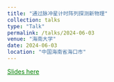 ```yaml
---
title: "通过脉冲星计时阵列探测新物理"
collection: talks
type: "Talk"
permalink: /talks/2024-06-03
venue: "海南大学"
date: 2024-06-03
location: "中国海南省海口市"
---
```

<a href="./slides/2024-06-03.pdf" style="color: green; text-decoration: underline;">Slides here</a>